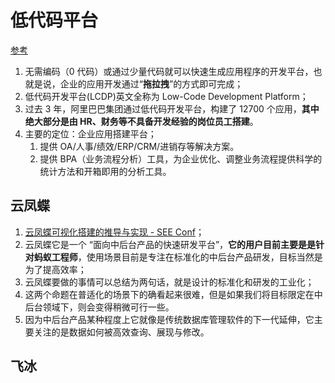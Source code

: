 # 低代码平台

[参考](https://juejin.cn/post/6858881797490098190)

1. 无需编码（0 代码）或通过少量代码就可以快速生成应用程序的开发平台，也就是说，企业的应用开发通过“**拖拉拽**”的方式即可完成；
2. 低代码开发平台(LCDP)英文全称为 Low-Code Development Platform；
3. 过去 3 年，阿里巴巴集团通过低代码开发平台，构建了 12700 个应用，**其中绝大部分是由 HR、财务等不具备开发经验的岗位员工搭建**。
4. 主要的定位：企业应用搭建平台；
   1. 提供 OA/人事/绩效/ERP/CRM/进销存等解决方案。
   2. 提供 BPA（业务流程分析）工具，为企业优化、调整业务流程提供科学的统计方法和开箱即用的分析工具。

## 云凤蝶

1. [云凤蝶可视化搭建的推导与实现 - SEE Conf](https://zhuanlan.zhihu.com/p/101665976)；
2. 云凤蝶它是一个 “面向中后台产品的快速研发平台”，**它的用户目前主要是是针对蚂蚁工程师**，使用场景目前是专注在标准化的中后台产品研发，目标当然是为了提高效率；
3. 云凤蝶要做的事情可以总结为两句话，就是设计的标准化和研发的工业化；
4. 这两个命题在普适化的场景下的确看起来很难，但是如果我们将目标限定在中后台领域下，则会变得稍微可行一些。
5. 因为中后台产品某种程度上它就像是传统数据库管理软件的下一代延伸，它主要关注的是数据如何被高效查询、展现与修改。

## 飞冰
